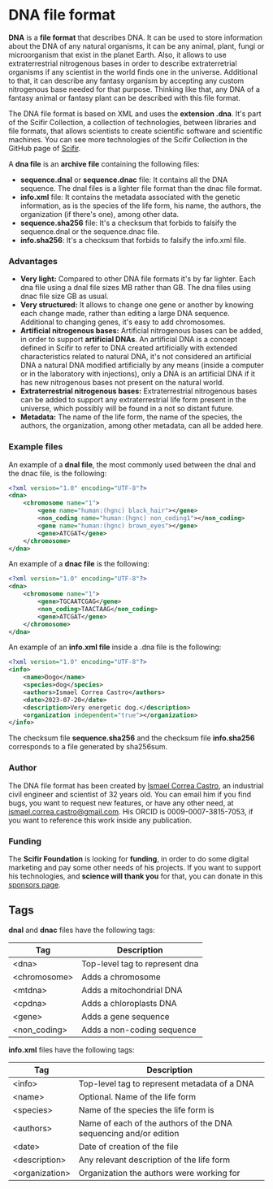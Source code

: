 # DNA file format

**DNA** is a **file format** that describes DNA. It can be used to store information about the DNA of any natural organisms, it can be any animal, plant, fungi or microorganism that exist in the planet Earth. Also, it allows to use extraterrestrial nitrogenous bases in order to describe extraterretrial organisms if any scientist in the world finds one in the universe. Additional to that, it can describe any fantasy organism by accepting any custom nitrogenous base needed for that purpose. Thinking like that, any DNA of a fantasy animal or fantasy plant can be described with this file format.

The DNA file format is based on XML and uses the **extension .dna**. It's part of the Scifir Collection, a collection of technologies, between libraries and file formats, that allows scientists to create scientific software and scientific machines. You can see more technologies of the Scifir Collection in the GitHub page of [Scifir](https://github.com/scifir/).

A **dna file** is an **archive file** containing the following files:
- **sequence.dnal** or **sequence.dnac** file: It contains all the DNA sequence. The dnal files is a lighter file format than the dnac file format.
- **info.xml** file: It contains the metadata associated with the genetic information, as is the species of the life form, his name, the authors, the organization (if there's one), among other data.
- **sequence.sha256** file: It's a checksum that forbids to falsify the sequence.dnal or the sequence.dnac file.
- **info.sha256**: It's a checksum that forbids to falsify the info.xml file.

### Advantages
- **Very light:** Compared to other DNA file formats it's by far lighter. Each dna file using a dnal file sizes MB rather than GB. The dna files using dnac file size GB as usual.
- **Very structured:** It allows to change one gene or another by knowing each change made, rather than editing a large DNA sequence. Additional to changing genes, it's easy to add chromosomes.
- **Artificial nitrogenous bases:** Artificial nitrogenous bases can be added, in order to support **artificial DNAs**. An artificial DNA is a concept defined in Scifir to refer to DNA created artificially with extended characteristics related to natural DNA, it's not considered an artificial DNA a natural DNA modified artificially by any means (inside a computer or in the laboratory with injections), only a DNA is an artificial DNA if it has new nitrogenous bases not present on the natural world.
- **Extraterrestrial nitrogenous bases:** Extraterrestrial nitrogenous bases can be added to support any extraterrestrial life form present in the universe, which possibly will be found in a not so distant future.
- **Metadata:** The name of the life form, the name of the species, the authors, the organization, among other metadata, can all be added here.

### Example files
An example of a **dnal file**, the most commonly used between the dnal and the dnac file, is the following:

```xml
<?xml version="1.0" encoding="UTF-8"?>
<dna>
	<chromosome name="1">
		<gene name="human:(hgnc) black_hair"></gene>
		<non_coding name="human:(hgnc) non_coding1"></non_coding>
		<gene name="human:(hgnc) brown_eyes"></gene>
		<gene>ATCGAT</gene>
	</chromosome>
</dna>
```

An example of a **dnac file** is the following:

```xml
<?xml version="1.0" encoding="UTF-8"?>
<dna>
	<chromosome name="1">
		<gene>TGCAATCGAG</gene>
		<non_coding>TAACTAAG</non_coding>
		<gene>ATCGAT</gene>
	</chromosome>
</dna>
```

An example of an **info.xml file** inside a .dna file is the following:

```xml
<?xml version="1.0" encoding="UTF-8"?>
<info>
	<name>Dogo</name>
	<species>dog</species>
	<authors>Ismael Correa Castro</authors>
	<date>2023-07-20</date>
	<description>Very energetic dog.</description>
	<organization independent="true"></organization>
</info>
```

The checksum file **sequence.sha256** and the checksum file **info.sha256** corresponds to a file generated by sha256sum.

### Author

The DNA file format has been created by [Ismael Correa Castro](https://github.com/Iarfen/), an industrial civil engineer and scientist of 32 years old. You can email him if you find bugs, you want to request new features, or have any other need, at ismael.correa.castro@gmail.com. His ORCID is 0009-0007-3815-7053, if you want to reference this work inside any publication.

### Funding

The **Scifir Foundation** is looking for **funding**, in order to do some digital marketing and pay some other needs of his projects. If you want to support his technologies, and **science will thank you** for that, you can donate in this [sponsors page](https://github.com/sponsors/Iarfen).

## Tags

**dnal** and **dnac** files have the following tags:

| Tag | Description
| -------- | ----------------------------|
| \<dna\> | Top-level tag to represent dna |
| \<chromosome\> | Adds a chromosome |
| \<mtdna\> | Adds a mitochondrial DNA |
| \<cpdna\> | Adds a chloroplasts DNA |
| \<gene\> | Adds a gene sequence |
| \<non_coding\> | Adds a non-coding sequence |

**info.xml** files have the following tags:

| Tag | Description
| -------- | ----------------------------|
| \<info\> | Top-level tag to represent metadata of a DNA |
| \<name\> | Optional. Name of the life form |
| \<species\> | Name of the species the life form is |
| \<authors\> | Name of each of the authors of the DNA sequencing and/or edition |
| \<date\> | Date of creation of the file |
| \<description\> | Any relevant description of the life form |
| \<organization\> | Organization the authors were working for |
